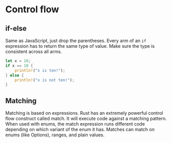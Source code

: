 # Control flow

## if-else

Same as JavaScript, just drop the parentheses.
Every arm of an `if` expression has to return the same type of value.
Make sure the type is consistent across all arms.

```rust
let x = 10;
if x == 10 {
    println!("x is ten!");
} else {
    println!("x is not ten!");
}
```

## Matching

Matching is based on expressions.
Rust has an extremely powerful control flow construct called match.
It will execute code against a matching pattern.
When used with enums, the match expression runs different code depending on which variant of the enum it has.
Matches can match on enums (like Options), ranges, and plain values.